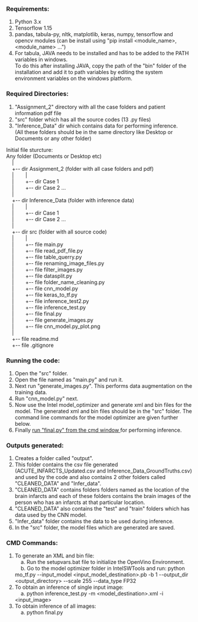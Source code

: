 
### Requirements:
1. Python 3.x </br>
2. Tensorflow 1.15 </br>
3. pandas, tabula-py, nltk, matplotlib, keras, numpy, tensorflow and opencv modules
(can be install using "pip install <module_name>, <module_name> ...") </br>
4. For tabula, JAVA needs to be installed and has to be added to the PATH variables in windows. </br>
To do this after installing JAVA, copy the path of the "bin" folder of the installation and add it to path variables by editing the system environment variables on the windows platform. </br>

### Required Directories:
1. "Assignment_2" directory with all the case folders and patient information pdf file </br>
2. "src" folder which has all the source codes (13 .py files) </br>
3. "Inference_Data" dir which contains data for performing inference. </br>
   (All these folders should be in the same directory like Desktop or Documents or any other folder) </br>

Initial file sturcture: </br>
Any folder (Documents or Desktop etc) </br>
&nbsp; &nbsp; | </br>
&nbsp; &nbsp; +-- dir Assignment_2 (folder with all case folders and pdf) </br>
&nbsp; &nbsp; |&nbsp; &nbsp; &nbsp; &nbsp; | </br>
&nbsp; &nbsp; |&nbsp; &nbsp; &nbsp; &nbsp; +-- dir Case 1 </br>
&nbsp; &nbsp; |&nbsp; &nbsp; &nbsp; &nbsp; +-- dir Case 2 ... </br>
&nbsp; &nbsp; | </br>
&nbsp; &nbsp; +-- dir Inference_Data (folder with inference data) </br>
&nbsp; &nbsp; |&nbsp; &nbsp; &nbsp; &nbsp; | </br>
&nbsp; &nbsp; |&nbsp; &nbsp; &nbsp; &nbsp; +-- dir Case 1 </br>
&nbsp; &nbsp; |&nbsp; &nbsp; &nbsp; &nbsp; +-- dir Case 2 ... </br>
&nbsp; &nbsp; | </br>
&nbsp; &nbsp; +-- dir src (folder with all source code) </br>
&nbsp; &nbsp; |&nbsp; &nbsp; &nbsp; &nbsp; | </br>
&nbsp; &nbsp; |&nbsp; &nbsp; &nbsp; &nbsp; +-- file main.py </br>
&nbsp; &nbsp; |&nbsp; &nbsp; &nbsp; &nbsp; +-- file read_pdf_file.py </br>
&nbsp; &nbsp; |&nbsp; &nbsp; &nbsp; &nbsp; +-- file table_querry.py </br>
&nbsp; &nbsp; |&nbsp; &nbsp; &nbsp; &nbsp; +-- file renaming_image_files.py </br>
&nbsp; &nbsp; |&nbsp; &nbsp; &nbsp; &nbsp; +-- file filter_images.py </br>
&nbsp; &nbsp; |&nbsp; &nbsp; &nbsp; &nbsp; +-- file datasplit.py </br>
&nbsp; &nbsp; |&nbsp; &nbsp; &nbsp; &nbsp; +-- file folder_name_cleaning.py </br>
&nbsp; &nbsp; |&nbsp; &nbsp; &nbsp; &nbsp; +-- file cnn_model.py </br>
&nbsp; &nbsp; |&nbsp; &nbsp; &nbsp; &nbsp; +-- file keras_to_tf.py </br>
&nbsp; &nbsp; |&nbsp; &nbsp; &nbsp; &nbsp; +-- file inference_test2.py </br>
&nbsp; &nbsp; |&nbsp; &nbsp; &nbsp; &nbsp; +-- file inference_test.py </br>
&nbsp; &nbsp; |&nbsp; &nbsp; &nbsp; &nbsp; +-- file final.py </br>
&nbsp; &nbsp; |&nbsp; &nbsp; &nbsp; &nbsp; +-- file generate_images.py </br>
&nbsp; &nbsp; |&nbsp; &nbsp; &nbsp; &nbsp; +-- file cnn_model.py_plot.png </br>
&nbsp; &nbsp; | </br>
&nbsp; &nbsp; +-- file readme.md </br>
&nbsp; &nbsp; +-- file .gitignore </br>

### Running the code:
1. Open the "src" folder.
2. Open the file named as "main.py" and run it. </br>
3. Next run "generate_images.py". This performs data augmentation on the training data. </br> 
4. Run "cnn_model.py" next. </br>
5. Now use the Intel model_optimizer and generate xml and bin files for the model. The generated xml and bin files should be in the "src" folder. The command line commands for the model optimizer are given further below. </br>
6. Finally <u> run "final.py" from the cmd window </u> for performing inference. </br>

### Outputs generated:
1. Creates a folder called "output". </br>
2. This folder contains the csv file generated (ACUTE_INFARCTS_Updated.csv and Inference_Data_GroundTruths.csv) and used by the code and also contains 2 other folders called "CLEANED_DATA" and "Infer_data". </br>
3. "CLEANED_DATA" contains folders folders named as the location of the brain infarcts and each of these folders contains the brain images of the person who has an infarcts at that particular location. </br>
4. "CLEANED_DATA" also contains the "test" and "train" folders which has data used by the CNN model. </br>
5. "Infer_data" folder contains the data to be used during inference. </br>
6. In the "src" folder, the model files which are generated are saved. </br>

### CMD Commands:
1. To generate an XML and bin file: </br>
&nbsp; &nbsp; a. Run the setupvars.bat file to initialize the OpenVino Environment. </br>
&nbsp; &nbsp; b. Go to the model optimizer folder in IntelSWTools and run: python mo_tf.py --input_model <input_model_destination>.pb -b 1 --output_dir <output_directory> --scale 255 --data_type FP32
2. To obtain an inference of single input image: </br>
&nbsp; &nbsp; a. python inference_test.py -m <model_destination>.xml -i <input_image>
3. To obtain inference of all images: </br>
&nbsp; &nbsp; a. python final.py 